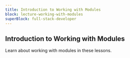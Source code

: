 ```yaml
---
title: Introduction to Working with Modules
block: lecture-working-with-modules
superBlock: full-stack-developer
---
```


## Introduction to Working with Modules

Learn about working with modules in these lessons.
